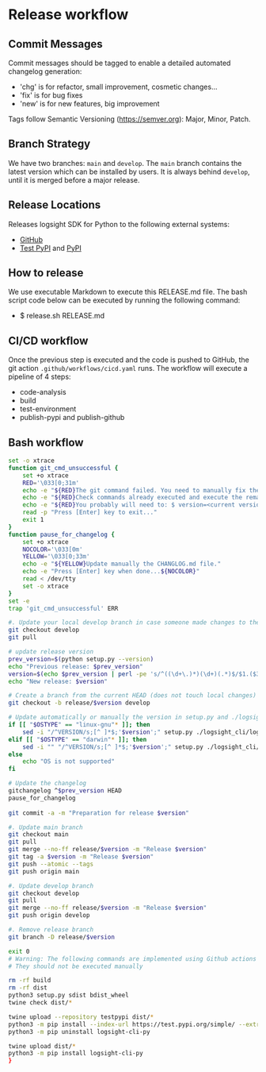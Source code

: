 Release workflow
================

Commit Messages
---------------
Commit messages should be tagged to enable a detailed automated
changelog generation:

-   \'chg\' is for refactor, small improvement, cosmetic changes\...
-   \'fix\' is for bug fixes
-   \'new\' is for new features, big improvement

Tags follow Semantic Versioning (<https://semver.org>): Major, Minor,
Patch.

Branch Strategy
---------------
We have two branches: `main` and `develop`.
The `main` branch contains the latest version which can be installed by users.
It is always behind `develop`, until it is merged before a major release.

Release Locations
-----------------
Releases logsight SDK for Python to the following external systems:

- [GitHub](https://github.com/aiops/logsight-sdk-py)
- [Test PyPI](https://test.pypi.org/search/?q=%22logsight-sdk-py%22&o=) and
    [PyPI](https://pypi.org/search/?q=%22logsight-sdk-py%22&o=)


How to release
--------------
We use executable Markdown to execute this RELEASE.md file.
The bash script code below can be executed by running the following command:
+ $ release.sh RELEASE.md

CI/CD workflow
---------------
Once the previous step is executed and the code is pushed to GitHub, the git action `.github/workflows/cicd.yaml` runs.
The workflow will execute a pipeline of 4 steps:
+ code-analysis
+ build
+ test-environment
+ publish-pypi and publish-github


Bash workflow
-------------

```bash
set -o xtrace
function git_cmd_unsuccessful {
    set +o xtrace
    RED='\033[0;31m'
    echo -e "${RED}The git command failed. You need to manually fix the problem."
    echo -e "${RED}Check commands already executed and execute the remaining commands manually."
    echo -e "${RED}You probably will need to: $ version=<current version> ."
    read -p "Press [Enter] key to exit..."
    exit 1  
} 
function pause_for_changelog {
    set +o xtrace
    NOCOLOR='\033[0m'
    YELLOW='\033[0;33m' 
    echo -e "${YELLOW}Update manually the CHANGLOG.md file."
    echo -e "Press [Enter] key when done...${NOCOLOR}"
    read < /dev/tty
    set -o xtrace
} 
set -e
trap 'git_cmd_unsuccessful' ERR

#. Update your local develop branch in case someone made changes to the remote develop branch
git checkout develop
git pull

# update release version
prev_version=$(python setup.py --version)
echo "Previous release: $prev_version"
version=$(echo $prev_version | perl -pe 's/^((\d+\.)*)(\d+)(.*)$/$1.($3+1).$4/e')
echo "New release: $version"

# Create a branch from the current HEAD (does not touch local changes)
git checkout -b release/$version develop

# Update automatically or manually the version in setup.py and ./logsight_cli/logsight-cli.py
if [[ "$OSTYPE" == "linux-gnu"* ]]; then
    sed -i "/^VERSION/s;[^ ]*$;'$version';" setup.py ./logsight_cli/logsight_cli.py
elif [[ "$OSTYPE" == "darwin"* ]]; then
    sed -i "" "/^VERSION/s;[^ ]*$;'$version';" setup.py ./logsight_cli/logsight_cli.py
else
    echo "OS is not supported"
fi

# Update the changelog
gitchangelog ^$prev_version HEAD
pause_for_changelog
    
git commit -a -m "Preparation for release $version"

#. Update main branch
git checkout main
git pull
git merge --no-ff release/$version -m "Release $version"
git tag -a $version -m "Release $version"
git push --atomic --tags
git push origin main

#. Update develop branch
git checkout develop
git pull
git merge --no-ff release/$version -m "Release $version"
git push origin develop

#. Remove release branch
git branch -D release/$version

exit 0
# Warning: The following commands are implemented using Github actions
# They should not be executed manually

rm -rf build
rm -rf dist
python3 setup.py sdist bdist_wheel
twine check dist/*

twine upload --repository testpypi dist/*
python3 -m pip install --index-url https://test.pypi.org/simple/ --extra-index-url https://pypi.org/simple/ logsight-cli-py
python3 -m pip uninstall logsight-cli-py

twine upload dist/*
python3 -m pip install logsight-cli-py
}
```
